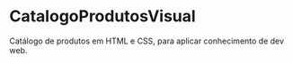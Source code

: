 # CatalogoProdutosVisual
Catálogo de produtos em HTML e CSS, para aplicar conhecimento de dev web. 
